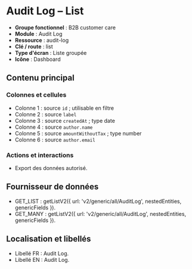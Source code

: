 # Audit Log – List

- **Groupe fonctionnel** : B2B customer care
- **Module** : Audit Log
- **Ressource** : audit-log
- **Clé / route** : list
- **Type d'écran** : Liste groupée
- **Icône** : Dashboard

## Contenu principal
### Colonnes et cellules
- Colonne 1 : source `id` ; utilisable en filtre
- Colonne 2 : source `label`
- Colonne 3 : source `createdAt` ; type date
- Colonne 4 : source `author.name`
- Colonne 5 : source `amountWithoutTax` ; type number
- Colonne 6 : source `author.email`

### Actions et interactions
- Export des données autorisé.

## Fournisseur de données
- GET_LIST : getListV2({
  url: 'v2/generic/all/AuditLog',
  nestedEntities,
  genericFields
}).
- GET_MANY : getListV2({
  url: 'v2/generic/all/AuditLog',
  nestedEntities,
  genericFields
}).

## Localisation et libellés
- Libellé FR : Audit Log.
- Libellé EN : Audit Log.